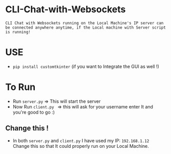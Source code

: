 # CLI-Chat-with-Websockets
    CLI Chat with Websockets running on the Local Machine's IP server can be connected anywhere anytime, if the Local machine with Server script is running!


# USE
- ```pip install customtkinter``` 
(if you want to Integrate the GUI as well !)


# To Run
 - Run ```server.py``` 
    => This will start the server 
 - Now Run ```client.py ```
    => this will ask for your username enter It and you're good to go :)


## Change this !
 - In both ```server.py``` and ```client.py``` I have used my IP: ```192.168.1.12``` Change this so that It could properly run on your Local Machine. 